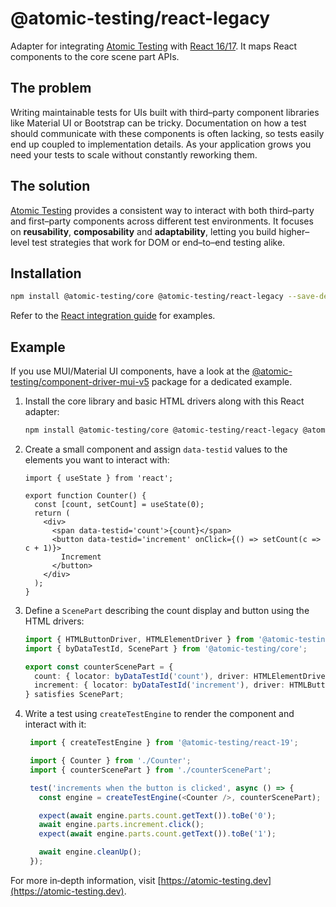 # @atomic-testing/react-legacy

Adapter for integrating [Atomic Testing](https://atomic-testing.dev) with [React 16/17](https://react.dev).
It maps React components to the core scene part APIs.

## The problem

Writing maintainable tests for UIs built with third–party component libraries
like Material&nbsp;UI or Bootstrap can be tricky. Documentation on how a test
should communicate with these components is often lacking, so tests easily end
up coupled to implementation details. As your application grows you need your
tests to scale without constantly reworking them.

## The solution

[Atomic Testing](https://atomic-testing.dev) provides a consistent way to interact with both third–party and
first–party components across different test environments. It focuses on
**reusability**, **composability** and **adaptability**, letting you build
higher–level test strategies that work for DOM or end–to–end testing alike.

## Installation

```bash
npm install @atomic-testing/core @atomic-testing/react-legacy --save-dev
```

Refer to the [React integration guide](https://atomic-testing.dev/) for examples.

## Example

If you use MUI/Material&nbsp;UI components, have a look at the
[@atomic-testing/component-driver-mui-v5](https://www.npmjs.com/package/@atomic-testing/component-driver-mui-v5)
package for a dedicated example.

1. Install the core library and basic HTML drivers along with this React adapter:

   ```bash
   npm install @atomic-testing/core @atomic-testing/react-legacy @atomic-testing/component-driver-html --save-dev
   ```

2. Create a small component and assign `data-testid` values to the elements you want to interact with:

   ```tsx title="Counter.tsx"
   import { useState } from 'react';

   export function Counter() {
     const [count, setCount] = useState(0);
     return (
       <div>
         <span data-testid='count'>{count}</span>
         <button data-testid='increment' onClick={() => setCount(c => c + 1)}>
           Increment
         </button>
       </div>
     );
   }
   ```

3. Define a `ScenePart` describing the count display and button using the HTML drivers:

   ```ts title="counterScenePart.ts"
   import { HTMLButtonDriver, HTMLElementDriver } from '@atomic-testing/component-driver-html';
   import { byDataTestId, ScenePart } from '@atomic-testing/core';

   export const counterScenePart = {
     count: { locator: byDataTestId('count'), driver: HTMLElementDriver },
     increment: { locator: byDataTestId('increment'), driver: HTMLButtonDriver },
   } satisfies ScenePart;
   ```

4. Write a test using `createTestEngine` to render the component and interact with it:

   ```ts title="Counter.test.tsx"
    import { createTestEngine } from '@atomic-testing/react-19';

    import { Counter } from './Counter';
    import { counterScenePart } from './counterScenePart';

    test('increments when the button is clicked', async () => {
      const engine = createTestEngine(<Counter />, counterScenePart);

      expect(await engine.parts.count.getText()).toBe('0');
      await engine.parts.increment.click();
      expect(await engine.parts.count.getText()).toBe('1');

      await engine.cleanUp();
    });
   ```

For more in‑depth information, visit
[https://atomic-testing.dev](https://atomic-testing.dev).
